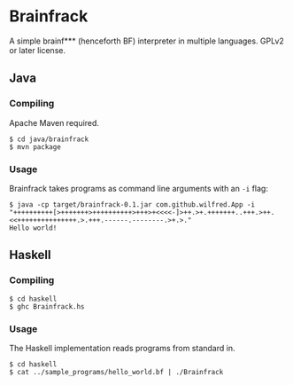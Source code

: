 # Brainfrack

A simple brainf*** (henceforth BF) interpreter in multiple
languages. GPLv2 or later license.

## Java

### Compiling

Apache Maven required.

    $ cd java/brainfrack
    $ mvn package

### Usage

Brainfrack takes programs as command line arguments with an `-i` flag:

    $ java -cp target/brainfrack-0.1.jar com.github.wilfred.App -i "++++++++++[>+++++++>++++++++++>+++>+<<<<-]>++.>+.+++++++..+++.>++.<<+++++++++++++++.>.+++.------.--------.>+.>."
    Hello world!

## Haskell

### Compiling

    $ cd haskell
    $ ghc Brainfrack.hs
    
### Usage

The Haskell implementation reads programs from standard in.

    $ cd haskell
    $ cat ../sample_programs/hello_world.bf | ./Brainfrack
